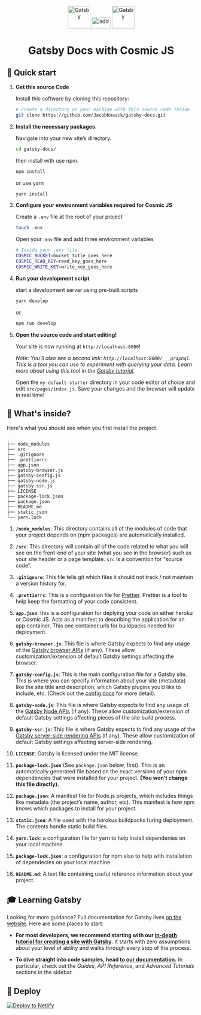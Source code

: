 <p align="center">
  <a href="https://www.gatsbyjs.org">
    <img alt="Gatsby" src="https://www.gatsbyjs.org/monogram.svg" width="60" />
  </a>
  <img alt="add" src="https://www.svgrepo.com/show/13238/plus-cross.svg" height="30" width="50">
  <a href="https://cosmicjs.com">
    <img alt="Gatsby" src="https://cosmicjs.com/images/logo.svg" width="60" />
  </a>
</p>
<h1 align="center">
  Gatsby Docs with Cosmic JS
</h1>

## 🚀 Quick start

1.  **Get this source Code**

    Install this software by cloning this repository:

    ```sh
    # create a directory on your machine with this source code inside
    git clone https://github.com/JacobKnaack/gatsby-docs.git
    ```

2.  **Install the necessary packages.**

    Navigate into your new site’s directory.

    ```sh
    cd gatsby-docs/
    ```

    then install with use npm.
    ```sh
    npm install
    ```

    or use yarn
    ```sh
    yarn install
    ```

3.  **Configure your environment variables required for Cosmic JS**

    Create a `.env` file at the root of your project

    ```sh
    touch .env
    ```

    Open your .`env` file and add three environment variables
    ```sh
    # Inside your .env file
    COSMIC_BUCKET=bucket_title_goes_here
    COSMIC_READ_KEY=read_key_goes_here
    COSMIC_WRITE_KEY=write_key_goes_here
    ```

4.  **Run your development script**

    start a development server using pre-built scripts
    ```sh
    yarn develop
    ```
    or
    ```sh
    npm run develop
    ```

5.  **Open the source code and start editing!**

    Your site is now running at `http://localhost:8000`!

    _Note: You'll also see a second link: _`http://localhost:8000/___graphql`_. This is a tool you can use to experiment with querying your data. Learn more about using this tool in the [Gatsby tutorial](https://www.gatsbyjs.org/tutorial/part-five/#introducing-graphiql)._

    Open the `my-default-starter` directory in your code editor of choice and edit `src/pages/index.js`. Save your changes and the browser will update in real time!

## 🧐 What's inside?

Here's what you should see when you first install the project.

    .
    ├── node_modules
    ├── src
    ├── .gitignore
    ├── .prettierrc
    ├── app.json
    ├── gatsby-browser.js
    ├── gatsby-config.js
    ├── gatsby-node.js
    ├── gatsby-ssr.js
    ├── LICENSE
    ├── package-lock.json
    ├── package.json
    ├── README.md
    ├── static.json
    └── yarn.lock

1.  **`/node_modules`**: This directory contains all of the modules of code that your project depends on (npm packages) are automatically installed.

2.  **`/src`**: This directory will contain all of the code related to what you will see on the front-end of your site (what you see in the browser) such as your site header or a page template. `src` is a convention for “source code”.

3.  **`.gitignore`**: This file tells git which files it should not track / not maintain a version history for.

4.  **`.prettierrc`**: This is a configuration file for [Prettier](https://prettier.io/). Prettier is a tool to help keep the formatting of your code consistent.

5. **`app.json`**: this is a configuration for deplying your code on either heroku or Cosmic JS.  Acts as a manifest to describing the application for an app container.  This one container urls for buildpacks needed for deployment.

6.  **`gatsby-browser.js`**: This file is where Gatsby expects to find any usage of the [Gatsby browser APIs](https://www.gatsbyjs.org/docs/browser-apis/) (if any). These allow customization/extension of default Gatsby settings affecting the browser.

7.  **`gatsby-config.js`**: This is the main configuration file for a Gatsby site. This is where you can specify information about your site (metadata) like the site title and description, which Gatsby plugins you’d like to include, etc. (Check out the [config docs](https://www.gatsbyjs.org/docs/gatsby-config/) for more detail).

8.  **`gatsby-node.js`**: This file is where Gatsby expects to find any usage of the [Gatsby Node APIs](https://www.gatsbyjs.org/docs/node-apis/) (if any). These allow customization/extension of default Gatsby settings affecting pieces of the site build process.

9.  **`gatsby-ssr.js`**: This file is where Gatsby expects to find any usage of the [Gatsby server-side rendering APIs](https://www.gatsbyjs.org/docs/ssr-apis/) (if any). These allow customization of default Gatsby settings affecting server-side rendering.

10.  **`LICENSE`**: Gatsby is licensed under the MIT license.

11. **`package-lock.json`** (See `package.json` below, first). This is an automatically generated file based on the exact versions of your npm dependencies that were installed for your project. **(You won’t change this file directly).**

12. **`package.json`**: A manifest file for Node.js projects, which includes things like metadata (the project’s name, author, etc). This manifest is how npm knows which packages to install for your project.

13. **`static.json`**: A file used with the horokus buildpacks furing deployment.  The contents handle static build files.

14. **`yarn.lock`**: a configuration file for yarn to help install dependenies on your local machine.
    
15. **`package-lock.json`**: a configuration for npm also to help with installation of dependecies on your local machine.

16. **`README.md`**: A text file containing useful reference information about your project.

## 🎓 Learning Gatsby

Looking for more guidance? Full documentation for Gatsby lives [on the website](https://www.gatsbyjs.org/). Here are some places to start:

- **For most developers, we recommend starting with our [in-depth tutorial for creating a site with Gatsby](https://www.gatsbyjs.org/tutorial/).** It starts with zero assumptions about your level of ability and walks through every step of the process.

- **To dive straight into code samples, head [to our documentation](https://www.gatsbyjs.org/docs/).** In particular, check out the _Guides_, _API Reference_, and _Advanced Tutorials_ sections in the sidebar.

## 💫 Deploy

[![Deploy to Netlify](https://www.netlify.com/img/deploy/button.svg)](https://app.netlify.com/start/deploy?repository=https://github.com/gatsbyjs/gatsby-starter-default)
